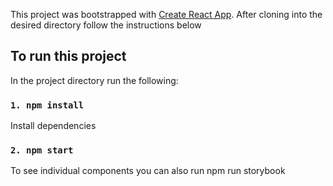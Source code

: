 This project was bootstrapped with [Create React App](https://github.com/facebook/create-react-app).
After cloning into the desired directory follow the instructions below

## To run this project

In the project directory run the following:

### `1. npm install`
  Install dependencies

### `2. npm start`
  To see individual components you can also run npm run storybook

